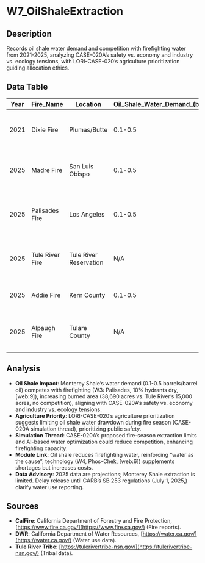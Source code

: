 # W7_OilShaleExtraction

## Description
Records oil shale water demand and competition with firefighting water from 2021-2025, analyzing CASE-020A’s safety vs. economy and industry vs. ecology tensions, with LORI-CASE-020’s agriculture prioritization guiding allocation ethics.

## Data Table

| Year | Fire_Name | Location | Oil_Shale_Water_Demand_(barrels_water/barrel_oil) | Firefighting_Water_Competition | Source | Notes |
|------|------------------|-----------------------------|--------------------------------------------------|------------------------------------------------------------------|-----------------------|------------------------------------|
| 2021 | Dixie Fire | Plumas/Butte | 0.1-0.5 | Yes (competes with firefighting water, potential reduction in supply) | CalFire/DWR | Monterey Shale; limited commercial extraction |
| 2025 | Madre Fire | San Luis Obispo | 0.1-0.5 | Yes (competes with firefighting water, potential reduction in supply) | CalFire/DWR | Monterey Shale; limited commercial extraction |
| 2025 | Palisades Fire | Los Angeles | 0.1-0.5 | Yes (competes with firefighting water, 10% hydrants dry due to pressure issues) | CalFire/DWR | Monterey Shale; water pressure issues noted |
| 2025 | Tule River Fire | Tule River Reservation | N/A | No | Tule River Tribe | Non-oil shale region; no extraction activity |
| 2025 | Addie Fire | Kern County | 0.1-0.5 | Yes (competes with firefighting water, potential reduction in supply) | CalFire | Monterey Shale; estimated data |
| 2025 | Alpaugh Fire | Tulare County | N/A | No | CalFire | Non-oil shale region; no extraction activity |

## Analysis
- **Oil Shale Impact**: Monterey Shale’s water demand (0.1-0.5 barrels/barrel oil) competes with firefighting (W3: Palisades, 10% hydrants dry, [web:9]), increasing burned area (38,690 acres vs. Tule River’s 15,000 acres, no competition), aligning with CASE-020A’s safety vs. economy and industry vs. ecology tensions.
- **Agriculture Priority**: LORI-CASE-020’s agriculture prioritization suggests limiting oil shale water drawdown during fire season (CASE-020A simulation thread), prioritizing public safety.
- **Simulation Thread**: CASE-020A’s proposed fire-season extraction limits and AI-based water optimization could reduce competition, enhancing firefighting capacity.
- **Module Link**: Oil shale reduces firefighting water, reinforcing “water as the cause”; technology (W4, Phos-Chek, [web:6]) supplements shortages but increases costs.
- **Data Advisory**: 2025 data are projections; Monterey Shale extraction is limited. Delay release until CARB’s SB 253 regulations (July 1, 2025,) clarify water use reporting.[](https://www.mayerbrown.com/en/insights/publications/2025/02/californias-climate-disclosure-laws-navigating-the-latest-updates)

## Sources
- **CalFire**: California Department of Forestry and Fire Protection, [https://www.fire.ca.gov/](https://www.fire.ca.gov/) (Fire reports).
- **DWR**: California Department of Water Resources, [https://water.ca.gov/](https://water.ca.gov/) (Water use data).
- **Tule River Tribe**: [https://tulerivertribe-nsn.gov/](https://tulerivertribe-nsn.gov/) (Tribal data).
